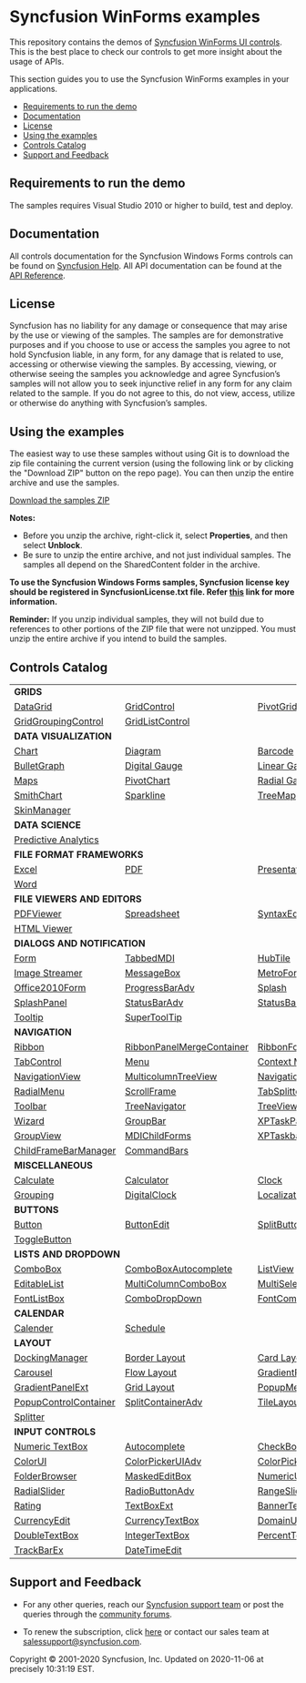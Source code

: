 # Syncfusion WinForms examples

This repository contains the demos of [Syncfusion WinForms UI controls](https://www.syncfusion.com/products/winforms?utm_source=github&utm_medium=listing). This is the best place to check our controls to get more insight about the usage of APIs.

This section guides you to use the Syncfusion WinForms examples in your applications.

* [Requirements to run the demo](#requirements-to-run-the-demo)
* [Documentation](#documentation)
* [License](#license)
* [Using the examples](#using-the-examples)
* [Controls Catalog](#controls-catalog)
* [Support and Feedback](#support-and-feedback)

## <a name="requirements-to-run-the-demo"></a>Requirements to run the demo ##

The samples requires Visual Studio 2010 or higher to build, test and deploy. 

## <a name="documentation"></a>Documentation ##

All controls documentation for the Syncfusion Windows Forms controls can be found on [Syncfusion Help](https://help.syncfusion.com/windowsforms/overview?utm_source=github&utm_medium=listing). All API documentation can be found at the [API Reference](https://help.syncfusion.com/cr/windowsforms?utm_source=github&utm_medium=listing).


## <a name="license"></a>License ##

Syncfusion has no liability for any damage or consequence that may arise by the use or viewing of the samples. The samples are for demonstrative purposes and if you choose to use or access the samples you agree to not hold Syncfusion liable, in any form, for any damage that is related to use, accessing or otherwise viewing the samples. By accessing, viewing, or otherwise seeing the samples you acknowledge and agree Syncfusion’s samples will not allow you to seek injunctive relief in any form for any claim related to the sample. If you do not agree to this, do not view, access, utilize or otherwise do anything with Syncfusion’s samples.

## <a name="using-the-samples"></a>Using the examples ##

The easiest way to use these samples without using Git is to download the zip file containing the current version (using the following link or by clicking the "Download ZIP" button on the repo page). You can then unzip the entire archive and use the samples.

   [Download the samples ZIP](../../archive/master.zip)

   **Notes:** 
   * Before you unzip the archive, right-click it, select **Properties**, and then select **Unblock**.
   * Be sure to unzip the entire archive, and not just individual samples. The samples all depend on the SharedContent folder in the archive.  

**To use the Syncfusion Windows Forms samples, Syncfusion license key should be registered in SyncfusionLicense.txt file. Refer [this](https://www.syncfusion.com/kb/9002?utm_source=github&utm_medium=listing) link for more information.**



**Reminder:** If you unzip individual samples, they will not build due to references to other portions of the ZIP file that were not unzipped. You must unzip the entire archive if you intend to build the samples.


## <a name="controls-catalog"></a>Controls Catalog ## 

<table>
<tr>
<td colspan="3" rowspan="1">
<b>GRIDS<b>
</td>
</tr>    
<tr>
<td>
<a href="DataGrid.WinForms/Samples">DataGrid</a>
</td>
<td>
<a href="Grid.Windows/Samples/Serialization/Serialization%20Demo">GridControl</a>
</td>
<td>
<a href="XlsIO.Windows/Samples/Business%20Intelligence/Pivot%20Table">PivotGrid</a>
</td>
</tr>
<tr>
<td>
<a href="Grid.Grouping.Windows/Samples">GridGroupingControl</a>
</td>
<td>
<a href="Grid.Windows/Samples/Grid%20List%20Control">GridListControl</a>
</td>
<td/>
</tr>
<tr>
<td colspan="3" rowspan="1">
<b>DATA VISUALIZATION</b>
</td>
</tr>    
<tr>
<td>
<a href="Chart.Windows/Samples">Chart</a>
</td>
<td>
<a href="Diagram.Windows/Samples">Diagram</a>
</td>
<td>
<a href="SfBarcode.Windows/Samples">Barcode</a>
</td>
</tr>
<tr>
<td>
<a href="BulletGraph.Windows/Samples">BulletGraph</a>
</td>
<td>
<a href="Gauge.Windows/Samples/DigitalGauge/DigitalGauge">Digital Gauge</a>
</td>
<td>
<a href="Gauge.Windows/Samples/LinearGauge/LinearGauge">Linear Gauge</a>
</td>
</tr>
<tr>
<td>
<a href="Maps.Windows">Maps</a>
</td>
<td>
<a href="XlsIO.Windows/Samples/Business%20Intelligence/Pivot%20Chart">PivotChart</a>
</td>
<td>
<a href="Gauge.Windows/Samples/RadialGauge/RadialGauge">Radial Gauge</a>
</td>

</tr>
<tr>
<td>
<a href="SmithChart.WinForms/Samples">SmithChart</a>
</td>
<td>
<a href="Spreadsheet.Windows/Samples/Sparklines">Sparkline</a>
</td>
<td>
<a href="TreeMap.Windows">TreeMap</a>
</td>
</tr>
<tr>
<td>
<a href="Tools.Windows/Samples/Skin%20Manager/Skin%20Manager">SkinManager</a>
</td>
<td/>
<td/>
</tr>
<tr>
<td colspan="3" rowspan="1">
<b>DATA SCIENCE</b>
</td>
</tr>    
<tr>
<td colspan="3" rowspan="1">
<a href="PMML.Windows/PMMLWFSampleBrowser">Predictive Analytics</a>
</td>
</tr>
<tr>
<td colspan="3" rowspan="1">
<b>FILE FORMAT FRAMEWORKS</b>
</td>
</tr>    
<tr>
<td>
<a href="XlsIO.Windows/Samples">Excel</a>
</td>
<td>
<a href="PDF.Windows/Samples">PDF</a>
</td>
<td>
<a href="Presentation.Windows/Samples">Presentation</a>
</td>
</tr>
<tr>
<td>
<a href="DocIO.Windows/Samples">Word</a>
</td>
<td/>
<td/>
</tr>
<tr>
<td colspan="3" rowspan="1">
<b>FILE VIEWERS AND EDITORS
</tr>
<tr>
<td >
<a href="PdfViewer.Windows/Samples">PDFViewer</a>
</td>
<td>
<a href="Spreadsheet.Windows">Spreadsheet</a>
</td>
<td>
<a href="Tools.Windows/Samples/Editor%20Controls/Editor%20Controls">SyntaxEditor</a>
</td>
</tr>
<tr>
<td>
<a href="HTMLUI.Windows">HTML Viewer</a>
</td>
<td/>
<td/>
</tr>
<tr>
<td colspan="3" rowspan="1">
<b>DIALOGS AND NOTIFICATION</b>
</td>
</tr>    
<tr>
<td>
<a href="Core.WinForms/Samples/SfForm">Form</a>
</td>
<td>
<a href="Tools.Windows/Samples/TabbedMdi%20manager/Tabbed%20MDI">TabbedMDI</a>
</td>
<td>
<a href="Tools.Windows/Samples/HubTile/HubTile/HubTile">HubTile</a>
</td>

</tr>
<tr>
<td>
<a href="Tools.Windows/Samples/Tile%20layout/TileLayout">Image Streamer</a>
</td>
<td>
<a href="Tools.Windows/Samples/MessageBoxAdv">MessageBox</a>
</td>
<td>
<a href="Tools.Windows/Samples">MetroForm</a>
</td>
</tr>
<tr>
<td>
<a href="Tools.Windows/Samples/Office%20Style%20Form/Office2010Form">Office2010Form</a>
</td>
<td>
<a href="Tools.Windows/Samples/Progressbar">ProgressBarAdv</a>
</td>
<td>
<a href="Tools.Windows/Samples/Splash/Splash%20Control">Splash</a>
</td>
</tr>

<tr>
<td>
<a href="Tools.Windows/Samples/Splash/SplashPanel">SplashPanel</a>
</td>
<td>
<a href="Tools.Windows/Samples/StatusBar/StatusBarAdv">StatusBarAdv</a>
</td>
<td>
<a href="Tools.Windows/Samples/StatusBar/StatusBarAdv%20Panel">StatusBarAdvPanel</a>
</td>
</tr>
<tr>
<td>
<a href="Core.WinForms/Samples/SfToolTip/GettingStarted">Tooltip</a>
</td>
<td>
<a href="Tools.Windows/Samples/Super%20Tooltip/SuperTooltip">SuperToolTip</a>
</td>
<td/>
</tr>

<tr>
<td colspan="3" rowspan="1">
<b>NAVIGATION</b>
</td>
</tr>    
<tr>
<td>
<a href="Tools.Windows/Samples/Ribbon/RibbonControlAdv">Ribbon</a>
</td>
<td>
<a href="Tools.Windows/Samples/Ribbon/RibbonMerge">RibbonPanelMergeContainer</a>
</td>
<td>
<a href="Tools.Windows/Samples/Ribbon">RibbonForm</a>
</td>
</tr>
<tr>
<td>
<a href="Tools.Windows/Samples/TabControl">TabControl</a>
</td>
<td>
<a href="Tools.Windows/Samples/Menu">Menu</a>
</td>
<td>
<a href="Tools.Windows/Samples/Context%20Menu">Context Menu</a>
</td>
</tr>

<tr>
<td>
<a href="Tools.Windows/Samples/Hierarchical%20navigator/Navigation%20View">NavigationView</a>
</td>
<td>
<a href="Tools.Windows/Samples/MultiColumnTreeView">MulticolumnTreeView</a>
</td>
<td>
<a href="Tools.Windows/Samples/NavigationDrawer">NavigationDrawer</a>
</td>
</tr>

<tr>
<td>
<a href="Tools.Windows/Samples/RadialMenu">RadialMenu</a>
</td>
<td>
<a href="Tools.Windows/Samples/Scrollers%20Frame/Scrollers%20Frame">ScrollFrame</a>
</td>
<td>
<a href="Tools.Windows/Samples/Container%20controls/TabBarSplitter">TabSplitter Container</a>
</td>
</tr>

<tr>
<td>
<a href="Tools.Windows/Samples/ToolBars/Toolbars">Toolbar</a>
</td>
<td>
<a href="Tools.Windows/Samples/TreeNavigator">TreeNavigator</a>
</td>
<td>
<a href="Tools.Windows/Samples/TreeView">TreeView</a>
</td>
</tr>
<tr>
<td>
<a href="Tools.Windows/Samples/Wizard/Wizard%20Control">Wizard</a>
</td>
<td>
<a href="Tools.Windows/Samples/GroupBar">GroupBar</a>
</td>
<td>
<a href="Tools.Windows/Samples/Wizard/Task%20Pane">XPTaskPane</a>
</td>
</tr>

<tr>
<td>
<a href="Grid.Grouping.Windows">GroupView</a>
</td>
<td>
<a href="Tools.Windows/Samples/Menu/MDI%20Merge">MDIChildForms</a>
</td>
<td>
<a href="Tools.Windows/Samples/TaskBar/XpTaskbar">XPTaskbar</a>
</td>
</tr>

<tr>
<td>
<a href="Tools.Windows/Samples/Menu">ChildFrameBarManager</a>
</td>
<td>
<a href="Tools.Windows/Samples/ToolBars/Command%20Bars">CommandBars</a>
</td>
<td/>
</tr>

<tr>
<td colspan="3" rowspan="1">
<b>MISCELLANEOUS</b>
</td>
</tr>    
<tr>
<td>
<a href="Calculate.Windows/Samples">Calculate</a>
</td>
<td>
<a href="Tools.Windows/Samples/Input%20Controls/Calculator">Calculator</a>
</td>
<td>
<a href="Tools.Windows/Samples/Clock/Clock">Clock</a>
</td>
</tr>
<tr>
<td>
<a href="Grid.Grouping.Windows/Samples">Grouping</a>
</td>
<td>
<a href="Tools.Windows/Samples/Digital%20Clock">DigitalClock</a>
</td>
<td>
<a href="Tools.Windows/Samples/Localization">Localization</a>
</td>
</tr>

<tr>
<td colspan="3" rowspan="1">
<b>BUTTONS</b>
</td>
</tr>    
<tr>
<td>
<a href="Core.WinForms/Samples/SfButton">Button</a>
</td>
<td>
<a href="Tools.Windows/Samples/Editor%20Controls/Editor%20Controls">ButtonEdit</a>
</td>
<td>
<a href="Core.WinForms/Samples/SfButton/Buttons">SplitButton</a>
</td>
</tr>
<tr>
<td>
<a href="Tools.Windows/Samples/ToggleButton/ToggleButton">ToggleButton</a>
</td>
<td/>
<td/>
</tr>

<tr>
<td colspan="3" rowspan="1">
<b>LISTS AND DROPDOWN</b>
</td>
</tr>
<tr>
<td>
<a href="ListView.WinForms/Samples/SfComboBox">ComboBox</a>
</td>
<td>
<a href="Tools.Windows/Samples/List%20Controls/ComboBox%20Autocomplete">ComboBoxAutocomplete</a>
</td>
<td>
<a href="ListView.WinForms/Samples/SfListView">ListView</a>
</td>
</tr>
<tr>
<td>
<a href="Tools.Windows/Samples/Editor%20Controls/Editor%20Controls">EditableList</a>
</td>
<td>
<a href="Tools.Windows/Samples/List%20Controls/Multi%20Column%20ComboBox">MultiColumnComboBox</a>
</td>
<td>
<a href="ListView.WinForms/Samples/SfComboBox/MultiSelection">MultiSelectionComboBox</a>
</td>
</tr>

<tr>
<td>
<a href="Tools.Windows/Samples/List%20Controls/FontListBox">FontListBox</a>
</td>
<td>
<a href="Tools.Windows/Samples/List%20Controls/Combo%20DropDown">ComboDropDown</a>
</td>
<td>
<a href="Tools.Windows/Samples/FontComboBox">FontComboBox</a>
</td>
</tr>

<tr>
<td colspan="3" rowspan="1">
<b>CALENDAR</b>
</td>
</tr>
<tr>
<td>
<a href="Tools.Windows/Samples/Input%20Controls/SfCalendar">Calender</a>
</td>
<td>
<a href="Schedule.Windows/Samples">Schedule</a>
</td>
<td/>
</tr>

<tr>
<td colspan="3" rowspan="1">
<b>LAYOUT</b>
</td>
</tr>    
<tr>
<td>
<a href="Tools.Windows/Samples/Docking%20manager">DockingManager</a>
</td>
<td>
<a href="Tools.Windows/Samples/Layout manager/BorderLayout">Border Layout</a>
</td>
<td>
<a href="Tools.Windows/Samples/Layout manager/CardLayout">Card Layout</a>
</td>
</tr>

<tr>
<td>
<a href="Tools.Windows/Samples/Carousel/Carousel">Carousel</a>
</td>
<td>
<a href="Tools.Windows/Samples/Layout manager/FlowLayout">Flow Layout</a>
</td>
<td>
<a href="Tools.Windows/Samples/Container%20controls/Gradient%20Panel">GradientPanel</a>
</td>
</tr>

<tr>
<td>
<a href="Tools.Windows/Samples/Container%20controls/Gradient%20Panel">GradientPanelExt</a>
</td>
<td>
<a href="Tools.Windows/Samples/Layout manager/GridLayout">Grid Layout</a>
</td>
<td>
<a href="Tools.Windows/Samples/Container%20controls/Popup%20Container">PopupMenu</a>
</td>
</tr>

<tr>
<td>
<a href="Tools.Windows/Samples/Container%20controls/Popup%20Container">PopupControlContainer</a>
</td>
<td>
<a href="Tools.Windows/Samples/Container%20controls/Split%20ContainerAdv">SplitContainerAdv</a>
</td>
<td>
<a href="Tools.Windows/Samples/Tile%20layout/TileLayout">TileLayout</a>
</td>
</tr>
<tr>
<td>
<a href="Tools.Windows/Samples/Tile%20layout/TileLayout">Splitter</a>
</td>
<td/>
<td/>
</tr>


<tr>
<td colspan="3" rowspan="1">
<b>INPUT CONTROLS</b>
</td>
</tr>                               
<tr>
<td>
<a href="Tools.Windows/Samples/Input%20Controls/SfNumericTextBox">Numeric TextBox</a>
</td>
<td>
<a href="Tools.Windows/Samples/Input%20Controls/Autocomplete">Autocomplete</a>
</td>
<td>
<a href="Tools.Windows/Samples/Input%20Controls/CheckBoxAdv">CheckBoxAdv</a>
</td>
</tr>
<tr>
<td>
<a href="Tools.Windows/Samples/ColorUI%20Controls/Color%20UI%20Control">ColorUI</a>
</td>
<td>
<a href="Tools.Windows/Samples/ColorUI%20Controls/Color%20UI%20Control">ColorPickerUIAdv</a>
</td>
<td>
<a href="Tools.Windows/Samples/ColorUI%20Controls/ColorPickerButton">ColorPicker Button</a>
</td>
</tr>
<tr>
<td>
<a href="Tools.Windows/Samples/FolderBrowser/Folder%20Browser">FolderBrowser</a>
</td>
<td>
<a href="Tools.Windows/Samples/Editor%20Controls/Editor%20Controls">MaskedEditBox</a>
</td>
<td>
<a href="Tools.Windows/Samples/Editor%20Controls/Editor%20Controls">NumericUpdownExt</a>
</td>
</tr>
<tr>
<td>
<a href="Tools.Windows/Samples/RadialSlider/RadialSlider">RadialSlider</a>
</td>
<td>
<a href="Tools.Windows/Samples/Input%20Controls/RadioButtonAdv">RadioButtonAdv</a>
</td>
<td>
<a href="Tools.Windows/Samples/RangeSlider">RangeSlider</a>
</td>
</tr>
<tr>
<td>
<a href="Tools.Windows/Samples/RatingControl">Rating</a>
</td>
<td>
<a href="Tools.Windows/Samples/Editor%20Controls/Editor%20Controls">TextBoxExt</a>
</td>
<td>
<a href="Tools.Windows/Samples/Editor%20Controls/Editor%20Controls">BannerText</a>
</td>
</tr>

<tr>
<td>
<a href="Tools.Windows/Samples/Editor%20Controls/Editor%20Controls">CurrencyEdit</a>
</td>
<td>
<a href="Tools.Windows/Samples/Editor%20Controls/Editor%20Controls">CurrencyTextBox</a>
</td>
<td>
<a href="Tools.Windows/Samples/Editor%20Controls/Editor%20Controls">DomainUpdownExt</a>
</td>
</tr>
<tr>

<td>
<a href="Tools.Windows/Samples/Editor%20Controls/Editor%20Controls">DoubleTextBox</a>
</td>
<td>
<a href="Tools.Windows/Samples/Editor%20Controls/Editor%20Controls">IntegerTextBox</a>
</td>
<td>
<a href="Tools.Windows/Samples/Editor%20Controls/Editor%20Controls">PercentTextBox</a>
</td>
</tr>
<tr>
<td>
<a href="Tools.Windows/Samples/Editor%20Controls/Editor%20Controls">TrackBarEx</a>
</td>
<td>
<a href="Tools.Windows/Samples/Input%20Controls/SfDateTimeEdit/Getting%20Started">DateTimeEdit</a>
</td>
<td/>
</tr>
</table>

## <a name="support-and-feedback"></a>Support and Feedback ##

* For any other queries, reach our [Syncfusion support team](https://www.syncfusion.com/support/directtrac/incidents/newincident?utm_source=github&utm_medium=listing) or post the queries through the [community forums](https://www.syncfusion.com/forums?utm_source=github&utm_medium=listing).

* To renew the subscription, click [here](https://www.syncfusion.com/sales/products?utm_source=github&utm_medium=listing) or contact our sales team at <salessupport@syncfusion.com>.
  
<p>Copyright © 2001-2020 Syncfusion, Inc. Updated on 2020-11-06 at precisely 10:31:19 EST.</p>
